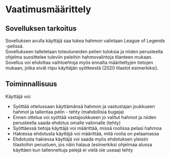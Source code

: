 # Vaatimusmäärittely  
  
## Sovelluksen tarkoitus  
  
Sovelluksen avulla käyttäjä saa tukea hahmon valintaan League of Legends -pelissä.  
Sovellukseen talletetaan toteutuneiden pelien tuloksia ja niiden perusteella ohjelma suosittelee tuleviin peleihin hahmovalintoja tilanteen mukaan.  
Sovellus voi ehdottaa vaihtoehtoja myös ennalta määriteltyjen tietojen mukaan, jotka eivät riipu käyttäjän syötteestä (2020 tilastot esimerkiksi).
  
## Toiminnallisuus  
  
Käyttäjä voi:
* Syöttää ottelussaan käyttämänsä hahmon ja vastustajan joukkueen hahmot ja tallentaa pelin - tehty (mahdollisia bugeja)
* Ennen ottelua voi syöttää vastajoukkueen jo valitut hahmot ja niiden perusteella saada ehdotus omalle valinnalle (tehty)
* Syöttäessä tietoja käyttäjä voi määrittää, missä roolissa pelasi hahmoa
* Hakiessa ehdotusta käyttäjä voi määrittää, mitä roolia on pelaamassa
* Ehdotusta hakiessa käyttäjä voi saada myös ehdotuksen yleisiin tilastoihin perustuen, jos näin halaua (esimerkiksi ohjelmaa alussa käyttäen kun tallennettuja pelejä ei vielä ole useaa) tehty


